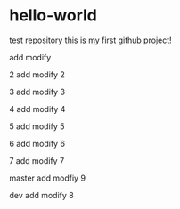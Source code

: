 # hello-world
test repository
this is my first github project!


add modify

2 add modify 2

3 add modify 3

4 add modify 4

5 add modify 5

6 add modify 6

7 add modify 7

master add modfiy 9

dev add modify 8

